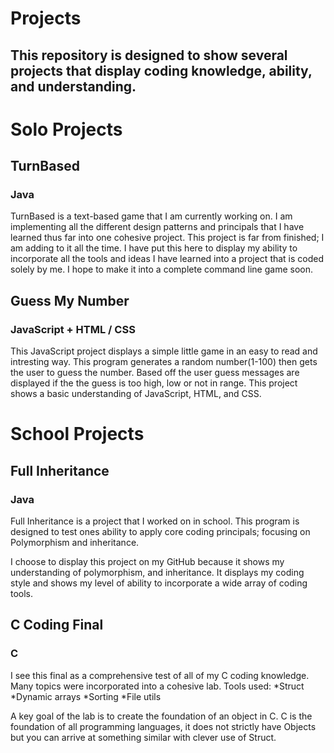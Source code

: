 # Projects
## This repository is designed to show several projects that display coding knowledge, ability, and understanding.

# **Solo Projects**

## **TurnBased**
### Java
TurnBased is a text-based game that I am currently working on. I am implementing all the different design patterns and principals that I have learned thus far into one cohesive project. This project is far from finished; I am adding to it all the time. I have put this here to display my ability to incorporate all the tools and ideas I have learned into a project that is coded solely by me. I hope to make it into a complete command line game soon.


## Guess My Number
### JavaScript + HTML / CSS
This JavaScript project displays a simple little game in an easy to read and intresting way. This program generates a random number(1-100) then gets the user to guess the number. Based off the user guess messages are displayed if the the guess is too high, low or not in range. This project shows a basic understanding of JavaScript, HTML, and CSS.

# **School Projects**
## **Full Inheritance**
### Java
Full Inheritance is a project that I worked on in school. This program is designed to test ones ability to apply core coding principals; focusing on Polymorphism and inheritance. 

I choose to display this project on my GitHub because it shows my understanding of polymorphism, and inheritance.
It displays my coding style and shows my level of ability to incorporate a wide array of coding tools.

## **C Coding Final**
### C
I see this final as a comprehensive test of all of my C coding knowledge. Many topics were incorporated into a cohesive lab.
Tools used:
*Struct
*Dynamic arrays
*Sorting
*File utils

A key goal of the lab is to create the foundation of an object in C. C is the foundation of all programming languages, it does not strictly
have Objects but you can arrive at something similar with clever use of Struct.
